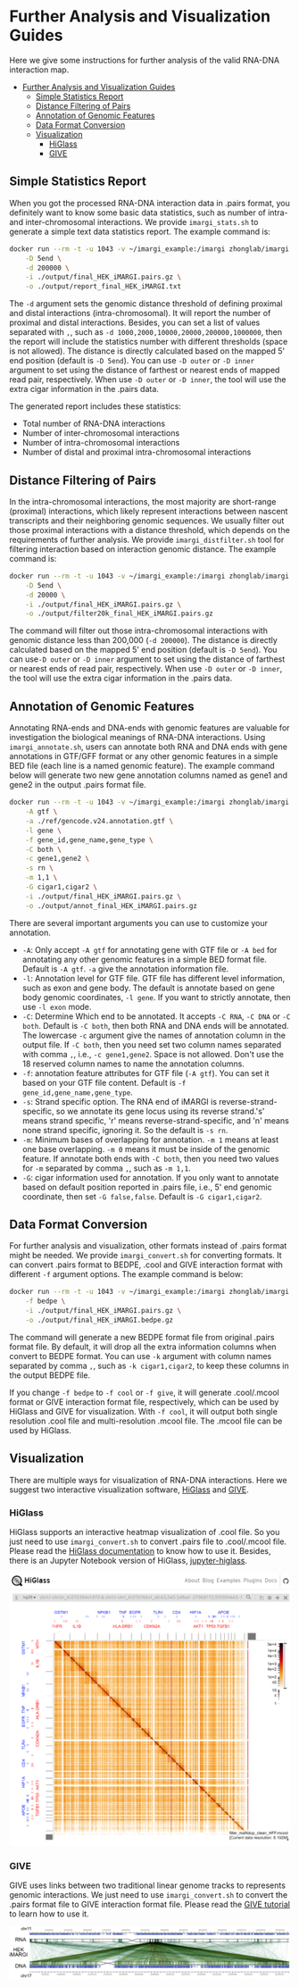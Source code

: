 # Further Analysis and Visualization Guides

Here we give some instructions for further analysis of the valid RNA-DNA interaction map.

- [Further Analysis and Visualization Guides](#further-analysis-and-visualization-guides)
  - [Simple Statistics Report](#simple-statistics-report)
  - [Distance Filtering of Pairs](#distance-filtering-of-pairs)
  - [Annotation of Genomic Features](#annotation-of-genomic-features)
  - [Data Format Conversion](#data-format-conversion)
  - [Visualization](#visualization)
    - [HiGlass](#higlass)
    - [GIVE](#give)

## Simple Statistics Report

When you got the processed RNA-DNA interaction data in .pairs format, you definitely want to know some basic data
statistics, such as number of intra- and inter-chromosomal interactions. We provide `imargi_stats.sh` to generate a
simple text data statistics report. The example command is:

``` bash
docker run --rm -t -u 1043 -v ~/imargi_example:/imargi zhonglab/imargi imargi_stats.sh \
    -D 5end \
    -d 200000 \
    -i ./output/final_HEK_iMARGI.pairs.gz \
    -o ./output/report_final_HEK_iMARGI.txt
```

The `-d` argument sets the genomic distance threshold of defining proximal and distal interactions (intra-chromosomal).
It will report the number of proximal and distal interactions. Besides, you can set a list of values separated with `,`,
such as `-d 1000,2000,10000,20000,200000,1000000`, then the report will include the statistics number with different
thresholds (space is not allowed). The distance is directly calculated based on the mapped 5' end position (default
is `-D 5end`). You can use `-D outer` or `-D inner` argument to set using the distance of farthest or nearest ends of
mapped read pair, respectively. When use `-D outer` or `-D inner`, the tool will use the extra cigar information in
the .pairs data.

The generated report includes these statistics:

- Total number of RNA-DNA interactions
- Number of inter-chromosomal interactions
- Number of intra-chromosomal interactions
- Number of distal and proximal intra-chromosomal interactions

## Distance Filtering of Pairs

In the intra-chromosomal interactions, the most majority are short-range (proximal) interactions, which likely represent
interactions between nascent transcripts and their neighboring genomic sequences. We usually filter out those proximal
interactions with a distance threshold, which depends on the requirements of further analysis. We provide
`imargi_distfilter.sh` tool for filtering interaction based on interaction genomic distance. The example command is:

``` bash
docker run --rm -t -u 1043 -v ~/imargi_example:/imargi zhonglab/imargi imargi_distfilter.sh \
    -D 5end \
    -d 20000 \
    -i ./output/final_HEK_iMARGI.pairs.gz \
    -o ./output/filter20k_final_HEK_iMARGI.pairs.gz
```

The command will filter out those intra-chromosomal interactions with genomic distance less than 200,000 (`-d 200000`).
The distance is directly calculated based on the mapped 5' end position (default is `-D 5end`). You can use`-D outer` or
`-D inner` argument to set using the distance of farthest or nearest ends of read pair, respectively. When use
`-D outer` or `-D inner`, the tool will use the extra cigar information in the .pairs data.

## Annotation of Genomic Features

Annotating RNA-ends and DNA-ends with genomic features are valuable for investigation the biological meanings of
RNA-DNA interactions. Using `imargi_annotate.sh`, users can annotate both RNA and DNA ends with gene annotations in
GTF/GFF format or any other genomic features in a simple BED file (each line is a named genomic feature). The example
command below will generate two new gene annotation columns named as gene1 and gene2 in the output .pairs format file.

``` bash
docker run --rm -t -u 1043 -v ~/imargi_example:/imargi zhonglab/imargi imargi_annotate.sh \
    -A gtf \
    -a ./ref/gencode.v24.annotation.gtf \
    -l gene \
    -f gene_id,gene_name,gene_type \
    -C both \
    -c gene1,gene2 \
    -s rn \
    -m 1,1 \
    -G cigar1,cigar2 \
    -i ./output/final_HEK_iMARGI.pairs.gz \
    -o ./output/annot_final_HEK_iMARGI.pairs.gz
```

There are several important arguments you can use to customize your annotation.

- `-A`: Only accept `-A gtf` for annotating gene with GTF file or `-A bed` for annotating any other genomic features
  in a simple BED format file. Default is `-A gtf`. `-a` give the annotation information file.
- `-l`: Annotation level for GTF file. GTF file has different level information, such as exon and gene body. The default
  is annotate based on gene body genomic coordinates, `-l gene`. If you want to strictly annotate, then use `-l exon`
  mode. 
- `-C`: Determine Which end to be annotated. It accepts `-C RNA`, `-C DNA` or `-C both`. Default is `-C both`, then both RNA and
  DNA ends will be annotated. The lowercase `-c` argument give the names of annotation column in the output file.
  If `-C both`, then you need set two column names separated with comma `,`, i.e., `-c gene1,gene2`. Space is not
  allowed. Don't use the 18 reserved column names to name the annotation columns.
- `-f`: annotation feature attributes for GTF file (`-A gtf`). You can set it based on your GTF file content.
  Default is `-f gene_id,gene_name,gene_type`.
- `-s`: Strand specific option. The RNA end of iMARGI is reverse-strand-specific, so we annotate its gene locus using
  its reverse strand.'s' means strand specific, 'r' means reverse-strand-specific, and 'n' means none strand specific, 
  ignoring it. So the default is `-s rn`.
- `-m`: Minimum bases of overlapping for annotation. `-m 1` means at least one base overlapping. `-m 0` means it must be
  inside of the genomic feature. If annotate both ends with `-C both`, then you need two values for `-m` separated by
  comma `,`, such as `-m 1,1`.
- `-G`: cigar information used for annotation. If you only want to annotate based on default position reported in .pairs
  file, i.e., 5' end genomic coordinate, then set `-G false,false`. Default is `-G cigar1,cigar2`.

## Data Format Conversion

For further analysis and visualization, other formats instead of .pairs format might be needed. We provide
`imargi_convert.sh` for converting formats. It can convert .pairs format to BEDPE, .cool and GIVE interaction format
with different `-f` argument options. The example command is below:

``` bash
docker run --rm -t -u 1043 -v ~/imargi_example:/imargi zhonglab/imargi imargi_convert.sh \
    -f bedpe \
    -i ./output/final_HEK_iMARGI.pairs.gz \
    -o ./output/final_HEK_iMARGI.bedpe.gz
```

The command will generate a new BEDPE format file from original .pairs format file. By default, it will drop all the
extra information columns when convert to BEDPE format. You can use `-k` argument with column names separated by
comma `,`, such as `-k cigar1,cigar2`, to keep these columns in the output BEDPE file.

If you change `-f bedpe` to `-f cool` or `-f give`, it will generate .cool/.mcool format or GIVE interaction format
file, respectively, which can be used by HiGlass and GIVE for visualization. With `-f cool`, it will output both
single resolution .cool file and multi-resolution .mcool file. The .mcool file can be used by HiGlass.

## Visualization

There are multiple ways for visualization of RNA-DNA interactions. Here we suggest two interactive visualization
software, [HiGlass](http://higlass.io/) and [GIVE](https://givengine.org).

### HiGlass

HiGlass supports an interactive heatmap visualization of .cool file. So you just need to use `imargi_convert.sh` to
convert .pairs file to .cool/.mcool file.
Please read the [HiGlass documentation](https://github.com/higlass/higlass/wiki) to know how to use it. Besides, there
is an Jupyter Notebook version of HiGlass, [jupyter-higlass](https://github.com/higlass/higlass-jupyter).

![HiGLass view](./figures/higlass_view.png)

### GIVE

GIVE uses links between two traditional linear genome tracks to represents genomic interactions. We just need to use
`imargi_convert.sh` to convert the .pairs format file to GIVE interaction format file. Please read the
[GIVE tutorial](https://github.com/Zhong-Lab-UCSD/Genomic-Interactive-Visualization-Engine/tree/master/tutorials) to
learn how to use it.

![GIVE view](./figures/give_view.png)